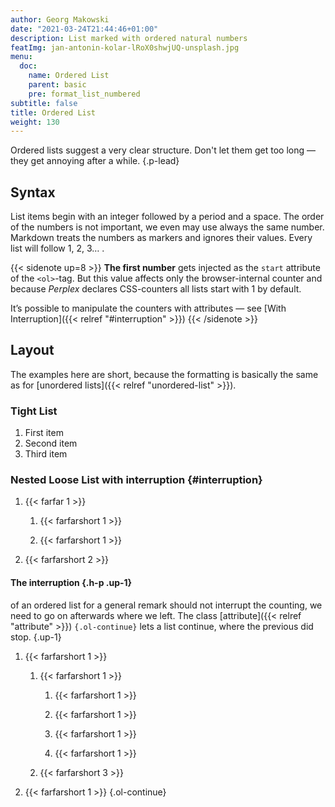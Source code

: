 ```yaml
---
author: Georg Makowski
date: "2021-03-24T21:44:46+01:00"
description: List marked with ordered natural numbers
featImg: jan-antonin-kolar-lRoX0shwjUQ-unsplash.jpg
menu:
  doc:
    name: Ordered List
    parent: basic
    pre: format_list_numbered
subtitle: false
title: Ordered List
weight: 130
---
```


Ordered lists suggest a very clear structure. Don't let them get too long — they get annoying after a while.
{.p-lead} <!--more-->

## Syntax

List items begin with an integer followed by a period and a space. The order of the numbers is not important, we even may use always the same number. Markdown treats the numbers as markers and ignores their values. Every list will follow 1, 2, 3… .

{{< sidenote up=8 >}}
**The first number** gets injected as the `start` attribute of the `<ol>`-tag. But this value affects only the browser-internal counter and because _Perplex_ declares CSS-counters all lists start with 1 by default.

It’s possible to manipulate the counters with attributes — see [With Interruption]({{< relref "#interruption" >}})
{{< /sidenote >}}

## Layout

The examples here are short, because the formatting is basically the same as for [unordered lists]({{< relref "unordered-list" >}}).

### Tight List

1. First item
2. Second item
3. Third item

### Nested Loose List with interruption {#interruption}

1. {{< farfar 1 >}}

    1. {{< farfarshort 1 >}}

    2. {{< farfarshort 1 >}}

2. {{< farfarshort 2 >}}

#### The interruption {.h-p .up-1}
of an ordered list for a general remark should not interrupt the counting, we need to go on afterwards where we left. The class [attribute]({{< relref "attribute" >}}) `{.ol-continue}` lets a list continue, where the previous did stop.
{.up-1}

1. {{< farfarshort 1 >}}

   1. {{< farfarshort 1 >}}

      1. {{< farfarshort 1 >}}

      2. {{< farfarshort 1 >}}
      3. {{< farfarshort 1 >}}
      4. {{< farfarshort 1 >}}

   2. {{< farfarshort 3 >}}

2. {{< farfarshort 1 >}}
{.ol-continue}
